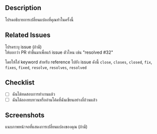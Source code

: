 ## Description

โปรดอธิบายการเปลี่ยนแปลงที่คุณทำในครั้งนี้

## Related Issues

โปรดระบุ issue (ถ้ามี)  
ให้บอกว่า PR ทำขึ้นมาเพื่อแก้ issue ตัวไหน เช่น "resolved #32"

โดยให้ใส่ keyword สำหรับ reference ไปยัง issue ดังนี้
`close`, `closes`, `closed`, `fix`, `fixes`, `fixed`, `resolve`, `resolves`, `resolved`

## Checklist

- [ ] ฉันได้ทดสอบการทำงานแล้ว
- [ ] ฉันได้ลองทบทวนหรืออ่านโค้ดที่ฉันเขียนอย่างถี่ถ้วนแล้ว

## Screenshots

แนบภาพหน้าจอที่แสดงการเปลี่ยนแปลงของคุณ (ถ้ามี)
